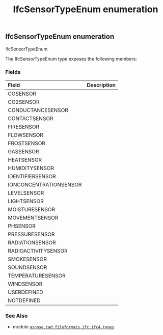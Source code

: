 ﻿---
title: IfcSensorTypeEnum enumeration
second_title: Aspose.CAD for Python via .NET API References
description: 
type: docs
weight: 3480
url: /python-net/aspose.cad.fileformats.ifc.ifc4.types/ifcsensortypeenum/
is_root: false
---

## IfcSensorTypeEnum enumeration

IfcSensorTypeEnum



The IfcSensorTypeEnum type exposes the following members:

### Fields
| Field | Description |
| :- | :- |
| COSENSOR |  |
| CO2SENSOR |  |
| CONDUCTANCESENSOR |  |
| CONTACTSENSOR |  |
| FIRESENSOR |  |
| FLOWSENSOR |  |
| FROSTSENSOR |  |
| GASSENSOR |  |
| HEATSENSOR |  |
| HUMIDITYSENSOR |  |
| IDENTIFIERSENSOR |  |
| IONCONCENTRATIONSENSOR |  |
| LEVELSENSOR |  |
| LIGHTSENSOR |  |
| MOISTURESENSOR |  |
| MOVEMENTSENSOR |  |
| PHSENSOR |  |
| PRESSURESENSOR |  |
| RADIATIONSENSOR |  |
| RADIOACTIVITYSENSOR |  |
| SMOKESENSOR |  |
| SOUNDSENSOR |  |
| TEMPERATURESENSOR |  |
| WINDSENSOR |  |
| USERDEFINED |  |
| NOTDEFINED |  |



### See Also
* module [`aspose.cad.fileformats.ifc.ifc4.types`](..)
